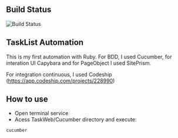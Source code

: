
## Build Status
![Build Status](https://app.codeship.com/projects/3919d830-3cb9-0135-2c14-66169c51dd79/status?branch=master)

## TaskList Automation
This is my first automation with Ruby. For BDD, I used Cucumber, for interation UI Capybara and for PageObject I used SitePrism.

For integration continuous, I used Codeship (https://app.codeship.com/projects/228990) 

## How to use

- Open terminal service
- Acess TaskWeb/Cucumber directory and execute:

`
cucumber
`


